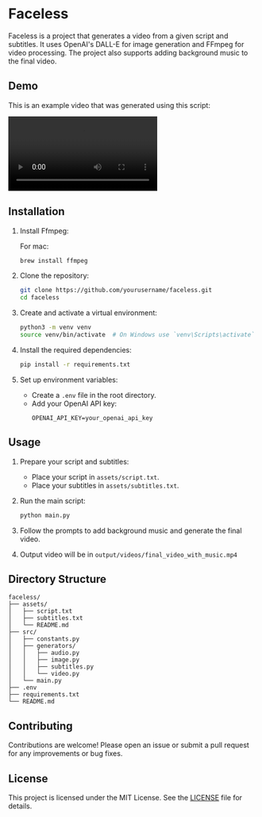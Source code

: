 # Faceless

Faceless is a project that generates a video from a given script and subtitles. It uses OpenAI's DALL-E for image generation and FFmpeg for video processing. The project also supports adding background music to the final video.

## Demo

This is an example video that was generated using this script:

![Demo Video](./demo/final.mp4)

## Installation

1. Install Ffmpeg:

    For mac:

    ```sh
    brew install ffmpeg
    ```

2. Clone the repository:

    ```sh
    git clone https://github.com/yourusername/faceless.git
    cd faceless
    ```

3. Create and activate a virtual environment:

    ```sh
    python3 -m venv venv
    source venv/bin/activate  # On Windows use `venv\Scripts\activate`
    ```

4. Install the required dependencies:

    ```sh
    pip install -r requirements.txt
    ```

5. Set up environment variables:
    - Create a `.env` file in the root directory.
    - Add your OpenAI API key:
        ```
        OPENAI_API_KEY=your_openai_api_key
        ```

## Usage

1. Prepare your script and subtitles:

    - Place your script in `assets/script.txt`.
    - Place your subtitles in `assets/subtitles.txt`.

2. Run the main script:

    ```sh
    python main.py
    ```

3. Follow the prompts to add background music and generate the final video.

4. Output video will be in `output/videos/final_video_with_music.mp4`

## Directory Structure

```
faceless/
├── assets/
│   ├── script.txt
│   ├── subtitles.txt
│   └── README.md
├── src/
│   ├── constants.py
│   ├── generators/
│   │   ├── audio.py
│   │   ├── image.py
│   │   ├── subtitles.py
│   │   └── video.py
│   └── main.py
├── .env
├── requirements.txt
└── README.md
```

## Contributing

Contributions are welcome! Please open an issue or submit a pull request for any improvements or bug fixes.

## License

This project is licensed under the MIT License. See the [LICENSE](license.txt) file for details.

